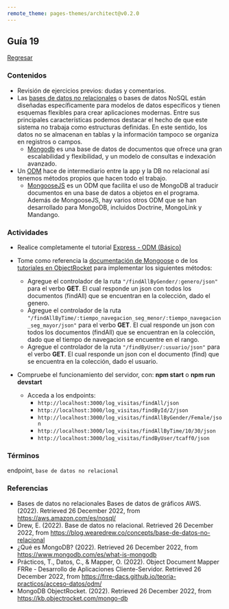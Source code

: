 ```yaml
---
remote_theme: pages-themes/architect@v0.2.0
---
```


## Guía 19

[Regresar](/DAWM/)

### Contenidos

* Revisión de ejercicios previos: dudas y comentarios.
* Las [bases de datos no relacionales](https://aws.amazon.com/es/nosql/) o bases de datos NoSQL están diseñadas específicamente para modelos de datos específicos y tienen esquemas flexibles para crear aplicaciones modernas. Entre sus principales características podemos destacar el hecho de que este sistema no trabaja como estructuras definidas. En este sentido, los datos no se almacenan en tablas y la información tampoco se organiza en registros o campos. 
  + [Mongodb](https://www.mongodb.com/es/what-is-mongodb) es una base de datos de documentos que ofrece una gran escalabilidad y flexibilidad, y un modelo de consultas e indexación avanzado.
* Un [ODM](https://frre-dacs.github.io/teoria-practicos/acceso-datos/odm/) hace de intermediario entre la app y la DB no relacional así tenemos métodos propios que hacen todo el trabajo.
  + [MongooseJS](https://mongoosejs.com/) es un ODM que facilita el uso de MongoDB al traducir documentos en una base de datos a objetos en el programa. Además de MongooseJS, hay varios otros ODM que se han desarrollado para MongoDB, incluidos Doctrine, MongoLink y Mandango.



### Actividades

* Realice completamente el tutorial [Express - ODM (Básico)](https://dawfiec.github.io/DAWM/tutoriales/express_odmbasico.html)
* Tome como referencia la [documentación de Mongoose](https://mongoosejs.com/docs/index.html) o de los [tutoriales en ObjectRocket](https://kb.objectrocket.com/mongo-db) para implementar los siguientes métodos:
  + Agregue el controlador de la ruta `"/findAllByGender/:genero/json"` para el verbo **GET**. El cual responde un json con todos los documentos (findAll) que se encuentran en la colección, dado el genero.
  + Agregue el controlador de la ruta `"/findAllByTime/:tiempo_navegacion_seg_menor/:tiempo_navegacion_seg_mayor/json"` para el verbo **GET**. El cual responde un json con todos los documentos (findAll) que se encuentran en la colección, dado que el tiempo de navegacion se encuentre en el rango.
  + Agregue el controlador de la ruta `"/findByUser/:usuario/json"` para el verbo **GET**. El cual responde un json con el documento (find) que se encuentra en la colección, dado el usuario.

* Compruebe el funcionamiento del servidor, con: **npm start** o **npm run devstart**
  + Acceda a los endpoints:
    - `http://localhost:3000/log_visitas/findAll/json`
    - `http://localhost:3000/log_visitas/findById/2/json`
    - `http://localhost:3000/log_visitas/findAllByGender/Female/json`
    - `http://localhost:3000/log_visitas/findAllByTime/10/30/json`
    - `http://localhost:3000/log_visitas/findByUser/tcaff0/json`


### Términos

endpoint, `base de datos no relacional`

### Referencias

* Bases de datos no relacionales Bases de datos de gráficos AWS. (2022). Retrieved 26 December 2022, from https://aws.amazon.com/es/nosql/
* Drew, E. (2022). Base de datos no relacional. Retrieved 26 December 2022, from https://blog.wearedrew.co/concepts/base-de-datos-no-relacional
* ¿Qué es MongoDB? (2022). Retrieved 26 December 2022, from https://www.mongodb.com/es/what-is-mongodb
* Prácticos, T., Datos, C., & Mapper, O. (2022). Object Document Mapper FRRe - Desarrollo de Aplicaciones Cliente-Servidor. Retrieved 26 December 2022, from https://frre-dacs.github.io/teoria-practicos/acceso-datos/odm/
* MongoDB ObjectRocket. (2022). Retrieved 26 December 2022, from https://kb.objectrocket.com/mongo-db